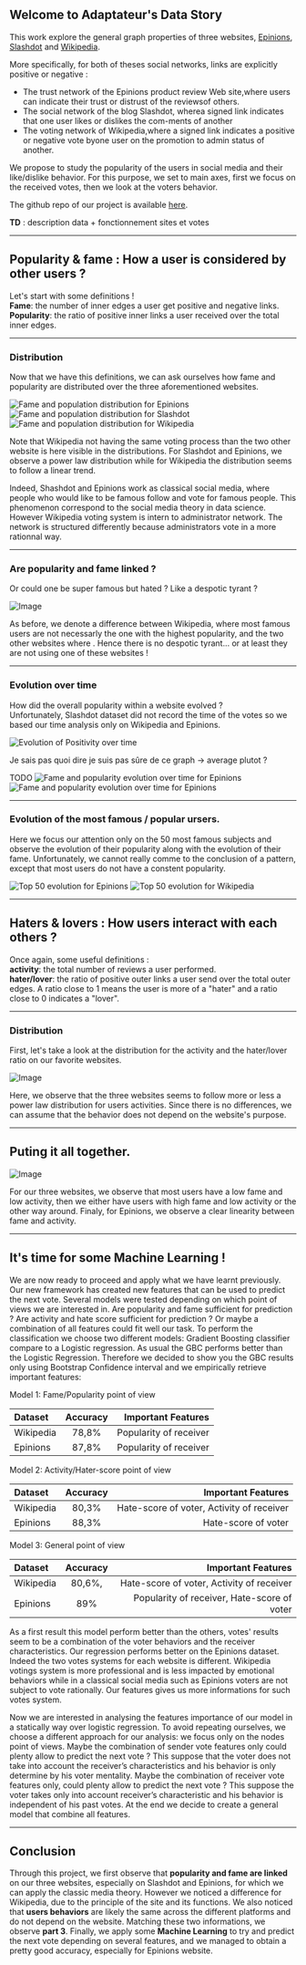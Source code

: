 ## Welcome to Adaptateur's Data Story

This work explore the general graph properties of three websites, [Epinions](https://shopping.com/), [Slashdot](https://slashdot.org/) and [Wikipedia](https://en.wikipedia.org/wiki/Main_Page).

More specifically, for both of theses social networks, links are explicitly positive or negative :
* The trust network of the Epinions product review Web site,where users can indicate their trust or distrust of the reviewsof others.
* The social network of the blog Slashdot, wherea signed link indicates that one user likes or dislikes the com-ments of another
* The voting network of Wikipedia,where a signed link indicates a positive or negative vote byone user on the promotion to admin status of another.


We propose to study the popularity of the users in social media and their like/dislike behavior. For this purpose, we set to main axes, first we focus on the received votes, then we look at the voters behavior.

The github repo of our project is available [here](https://github.com/epfl-ada/ada-2020-project-milestone-p3-p3_adaptateur).

**TD** : description data + fonctionnement sites et votes

-----------------

## Popularity & fame : How a user is considered by other users ?

Let's start with some definitions ! \
**Fame**: the number of inner edges a user get positive and negative links. \
**Popularity**: the ratio of positive inner links a user received over the total inner edges.

----------

### Distribution

Now that we have this definitions, we can ask ourselves how fame and popularity are distributed over the three aforementioned websites.

![Fame and population distribution for Epinions](fame_pop_Epinions.png)
![Fame and population distribution for Slashdot](fame_pop_Slashdot.png)
![Fame and population distribution for Wikipedia](fame_pop_Wikipedia.png)

Note that Wikipedia not having the same voting process than the two other website is here visible in the distributions.  For Slashdot and Epinions, we observe a power law distribution while for Wikipedia the distribution seems to follow a linear trend. 

Indeed, Shashdot and Epinions work as classical social media, where people who would like to be famous follow and vote for famous people. This phenomenon correspond to the social media theory in data science. However Wikipedia voting system is intern to administrator network. The network is structured differently because administrators vote in a more rationnal way.

[//]: # (Expliquer comment fonctionne le principe de vote sur les sites -> Epinions/Slashdot vs Wikipedia -> Intro ?)

-----------------

### Are popularity and fame linked ?
Or could one be super famous but hated ? Like a despotic tyrant ?

![Image](src)

As before, we denote a difference between Wikipedia, where most famous users are not necessarly the one with the highest popularity, and the two other websites where . Hence there is no despotic tyrant... or at least they are not using one of these websites !

-----------------

### Evolution over time
How did the overall popularity within a website evolved ? \
Unfortunately, Slashdot dataset did not record the time of the votes so we based our time analysis only on Wikipedia and Epinions.

![Evolution of Positivity over time](positivity_over_time.png)


Je sais pas quoi dire je suis pas sûre de ce graph -> average plutot ?


TODO
![Fame and popularity evolution over time for Epinions](animation_Epinions_fame_pop.gif)
![Fame and popularity evolution over time for Epinions](animation_Epinions_fame_pop.gif)

---------------

### Evolution of the most famous / popular ursers.

Here we focus our attention only on the 50 most famous subjects and observe the evolution of their popularity along with the evolution of their fame. Unfortunately, we cannot really comme to the conclusion of a pattern, except that most users do not have a constent popularity.

![Top 50 evolution for Epinions](top_k_Epinions.png)
![Top 50 evolution for Wikipedia](top_k_Wikipedia.png)

---------------

## Haters & lovers : How users interact with each others ?

Once again, some useful definitions : \
**activity**: the total number of reviews a user performed. \
**hater/lover**: the ratio of positive outer links a user send over the total outer edges. A ratio close to 1 means the user is more of a "hater" and a ratio close to 0 indicates a "lover".

------------

### Distribution

First, let's take a look at the distribution for the activity and the hater/lover ratio on our favorite websites.

![Image](src)

Here, we observe that the three websites seems to follow more or less a power law distribution for users activities. 
Since there is no differences, we can assume that the behavior does not depend on the website's purpose.

------------

## Puting it all together.

![Image](src)

For our three websites, we observe that most users have a low fame and low activity, then we either have users with high fame and low activity or the other way around.
Finaly, for Epinions, we observe a clear linearity between fame and activity.

------------

## It's time for some Machine Learning !

We are now ready to proceed and apply what we have learnt previously. Our new framework has created new features that can be used to predict the next vote. 
Several models were tested depending on which point of views we are interested in. Are popularity and fame sufficient for prediction ? Are activity and hate score sufficient for prediction ?  Or maybe a combination of all features could fit well our task. To perform the classification we choose two different models: Gradient Boosting classifier compare to a Logistic regression. As usual the GBC performs better than the Logistic Regression. Therefore we decided to show you the GBC results only using Bootstrap Confidence interval and we empirically retrieve important features:

Model 1: Fame/Popularity point of view

| Dataset      | Accuracy | Important Features    |
| :------------- | :----------: | -----------: |
| Wikipedia | 78,8% |    Popularity of receiver |
| Epinions | 87,8% | Popularity of receiver |


Model 2: Activity/Hater-score point of view

| Dataset      | Accuracy | Important Features    |
| :------------- | :----------: | -----------: |
| Wikipedia |  80,3% |   Hate-score of voter, Activity of receiver |
| Epinions | 88,3% | Hate-score of voter |

Model 3: General point of view

| Dataset      | Accuracy | Important Features    |
| :------------- | :----------: | -----------: |
| Wikipedia |  80,6%, |  Hate-score of voter, Activity of receiver |
| Epinions | 89% | Popularity of receiver, Hate-score of voter |

As a first result this model perform better than the others, votes' results seem to be a combination of the voter behaviors and the receiver characteristics. Our regression performs better on the Epinions dataset. Indeed the two votes systems for each website is different. Wikipedia votings system is more professional and is less impacted by emotional behaviors while in a classical social media such as Epinions voters are not subject to vote rationally. Our features gives us more informations for such votes system.

Now we are interested in analysing the features importance of our model in a statically way over logistic regression. To avoid repeating ourselves, we choose a different approach for our analysis: we focus only on the nodes point of views. Maybe the combination of sender vote features only could plenty allow to predict the next vote ? This suppose that the voter does not take into account the receiver’s characteristics and his behavior is only determine by his voter mentality. Maybe the combination of receiver vote features only, could plenty allow to predict the next vote ? This suppose the voter takes only into account receiver’s characteristic and his behavior is independent of his past votes. At the end we decide to create a general model that combine all features. 

-------

## Conclusion

Through this project, we first observe that **popularity and fame are linked** on our three websites, especially on Slashdot and Epinions, for which we can apply the classic media theory. However we noticed a difference for Wikipedia, due to the principle of the site and its functions. 
We also noticed that **users behaviors** are likely the same across the different platforms and do not depend on the website. 
Matching these two informations, we observe **part 3**.
Finally, we apply some **Machine Learning** to try and predict the next vote depending on several features, and we managed to obtain a pretty good accuracy, especially for Epinions website. 
